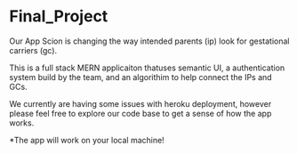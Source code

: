 # Final_Project

Our App Scion is changing the way intended parents (ip) look for gestational carriers (gc). 

This is a full stack MERN applicaiton thatuses semantic UI, a authentication system build by the team, and an algorithim to help connect the IPs and GCs.

We currently are having some issues with heroku deployment, however please feel free to explore our code base to get a sense of how the app works. 

*The app will work on your local machine!
